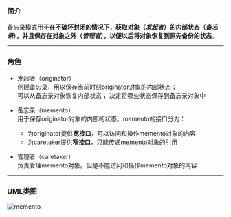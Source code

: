 ### 简介  

备忘录模式用于**在不破坏封闭的情况下，获取对象（*发起者*）的内部状态（*备忘录*），并且保存在对象之外（*管理者*），以便以后将对象恢复到原先备份的状态**。  

---

### 角色  

* 发起者（originator）  
创建备忘录，用以保存当前时刻originator对象的内部状态；  
可以从备忘录对象恢复内部状态；
决定将哪些状态保存到备忘录对象中  
* 备忘录（memento）  
用于保存originator对象的内部的状态。memento的接口分为：  

  * 为originator提供**宽接口**，可以访问和操作memento对象的内容
  * 为caretaker提供**窄接口**，只能传递memento对象的引用
* 管理者（caretaker）  
负责管理memento对象。但是不能访问和操作memento对象的内容  

---

### UML类图  

![memento](http://timd.cn/content/images/pictures/memento.png)  
